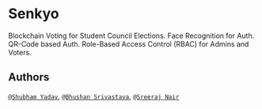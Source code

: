 # Senkyo
Blockchain Voting for Student Council Elections. Face Recognition for Auth. QR-Code based Auth. Role-Based Access Control (RBAC) for Admins and Voters.

## Authors
[`@Shubham Yadav`](https://github.com/Shubhamx25),
[`@Bhushan Srivastava`](https://github.com/bhushan-srivastava),
[`@Sreeraj Nair`](https://github.com/sree-raj-nair)

